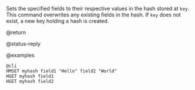 Sets the specified fields to their respective values in the hash
stored at `key`. This command overwrites any existing fields in the hash.
If `key` does not exist, a new key holding a hash is created.

@return

@status-reply

@examples

    @cli
    HMSET myhash field1 "Hello" field2 "World"
    HGET myhash field1
    HGET myhash field2


